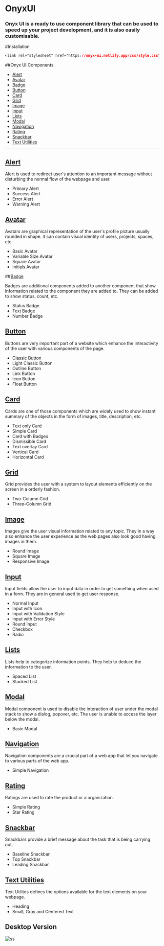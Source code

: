 # OnyxUI

### Onyx UI is a ready to use component library that can be used to speed up your project development, and it is also easily customisable.

#Installation

```css
<link rel="stylesheet" href="https://onyx-ui.netlify.app/css/style.css">
```

##Onyx UI Components

- [Alert](#alert)
- [Avatar](#avatar)
- [Badge](#badge)
- [Button](#button)
- [Card](#card)
- [Grid](#grid)
- [Image](#image)
- [Input](#input)
- [Lists](#list)
- [Modal](#modal)
- [Navigation](#navigation)
- [Rating](#rating)
- [Snackbar](#snackbar)
- [Text Utilities](#textUtilities)

---

## [Alert](https://onyx-ui.netlify.app/components/alert/alert)

Alert is used to redirect user's attention to an important message without disturbing the normal flow of the webpage and user.

- Primary Alert
- Success Alert
- Error Alert
- Warning Alert

## [Avatar](https://onyx-ui.netlify.app/components/avatar/avatar)

Avatars are graphical representation of the user's profile picture usually rounded in shape. It can contain visual identity of users, projects, spaces, etc.

- Basic Avatar
- Variable Size Avatar
- Square Avatar
- Initials Avatar

##[Badge](https://onyx-ui.netlify.app/components/badge/badge)

Badges are additional components added to another component that show information related to the component they are added to. They can be added to show status, count, etc.

- Status Badge
- Text Badge
- Number Badge

## [Button](https://onyx-ui.netlify.app/components/button/button)

Buttons are very important part of a website which enhance the interactivity of the user with various components of the page.

- Classic Button
- Light Classic Button
- Outline Button
- Link Button
- Icon Button
- Float Button

## [Card](https://onyx-ui.netlify.app/components/card/card)

Cards are one of those components which are widely used to show instant summary of the objects in the form of images, title, description, etc.

- Text only Card
- Simple Card
- Card with Badges
- Dismissible Card
- Text overlay Card
- Vertical Card
- Horizontal Card

## [Grid](https://onyx-ui.netlify.app/components/grid/grid)

Grid provides the user with a system to layout elements efficiently on the screen in a orderly fashion.

- Two-Column Grid
- Three-Column Grid

## [Image](https://onyx-ui.netlify.app/components/image/image)

Images give the user visual information related to any topic. They in a way also enhance the user experience as the web pages also look good having images in them.

- Round Image
- Square Image
- Responsive Image

## [Input](https://onyx-ui.netlify.app/components/input/input)

Input fields allow the user to input data in order to get something when used in a form. They are in general used to get user response.

- Normal Input
- Input with Icon
- Input with Validation Style
- Input with Error Style
- Round Input
- Checkbox
- Radio

## [Lists](https://onyx-ui.netlify.app/components/lists/list)

Lists help to categorize information points. They help to deduce the information to the user.

- Spaced List
- Stacked List

## [Modal](https://onyx-ui.netlify.app/components/modal/modal)

Modal component is used to disable the interaction of user under the modal stack to show a dialog, popover, etc. The user is unable to access the layer below the modal.

- Basic Modal

## [Navigation](https://onyx-ui.netlify.app/components/navigation/navigation)

Navigation components are a crucial part of a web app that let you navigate to various parts of the web app.

- Simple Navigation

## [Rating](https://onyx-ui.netlify.app/components/rating/rating)

Ratings are used to rate the product or a organization.

- Simple Rating
- Star Rating

## [Snackbar](https://onyx-ui.netlify.app/components/snackbar/snackbar)

Snackbars provide a brief message about the task that is being carrying out.

- Baseline Snackbar
- Top Snackbar
- Leading Snackbar

## [Text Utilities](https://onyx-ui.netlify.app/components/text%20utilities/textutilities)

Text Utilites defines the options available for the text elements on your webpage.

- Heading
- Small, Gray and Centered Text

## Desktop Version

![ss](https://user-images.githubusercontent.com/35110542/154845728-94dbc03e-f292-44e9-893e-77b2182d22a0.PNG)
